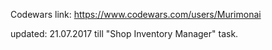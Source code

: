 Codewars link: https://www.codewars.com/users/Murimonai

updated: 21.07.2017 till "Shop Inventory Manager" task.